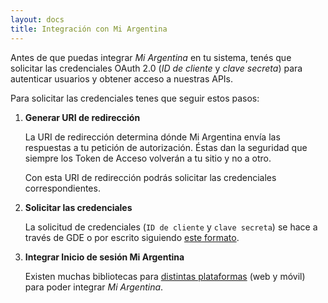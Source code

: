 ```yaml
---
layout: docs
title: Integración con Mi Argentina
---
```


Antes de que puedas integrar _Mi Argentina_ en tu sistema, tenés que solicitar las credenciales OAuth 2.0 (_ID de cliente_ y _clave secreta_) para autenticar usuarios y obtener acceso a nuestras APIs.

Para solicitar las credenciales tenes que seguir estos pasos:

<!-- 1. [Solicitar las credenciales.](platforms.md#1-solicitar-las-credenciales)
2. [Generar URI de redirección.](platforms.md#generar-uri-de-redireccion)
3. [Integrar Inicio de sesión Mi Argentina.](platforms.md#integrar-inicio-de-sesión-mi-argentina) -->

<!-- --- -->

1. **Generar URI de redirección**

    La URI de redirección determina dónde Mi Argentina envía las respuestas a tu petición de autorización. Éstas dan la seguridad que siempre los Token de Acceso volverán a tu sitio y no a otro.

    Con esta URI de redirección podrás solicitar las credenciales correspondientes.


2. **Solicitar las credenciales**

    La solicitud de credenciales (`ID de cliente` y `clave secreta`) se hace a través de GDE o por escrito siguiendo [este formato](https://drive.google.com/open?id=1afos8p1P9tb71vVv5gnlpmyPVtBgURwQ).


3. **Integrar Inicio de sesión Mi Argentina**

    Existen muchas bibliotecas para [distintas plataformas](plataformas.html) (web y móvil) para poder integrar _Mi Argentina_. 
